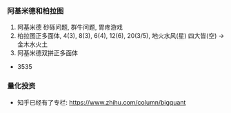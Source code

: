 ### 阿基米德和柏拉图
1. 阿基米德 砂砾问题, 群牛问题, 胃疼游戏
2. 柏拉图正多面体, 4(3), 8(3), 6(4), 12(6), 20(3/5), 地火水风(星) 四大皆(空) -> 金木水火土
3. 阿基米德双拼正多面体
 - 3535
 

### 量化投资
- 知乎已经有了专栏: https://www.zhihu.com/column/bigquant